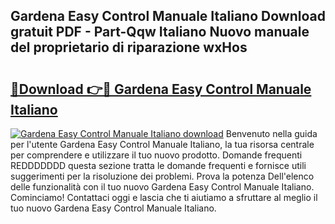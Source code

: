 ## Gardena Easy Control Manuale Italiano Download gratuit PDF - Part-Qqw Italiano Nuovo manuale del proprietario di riparazione wxHos

# <h2><a href="http://dfgjg7.blite.top/?on=Gardena+Easy+Control+Manuale+Italiano">🔗Download 👉🔴 Gardena Easy Control Manuale Italiano</a></h2>

[![Gardena Easy Control Manuale Italiano download](https://i.imgur.com/lujVjoI.png)](http://dfgjg7.blite.top/?on=Gardena+Easy+Control+Manuale+Italiano)
Benvenuto nella guida per l'utente Gardena Easy Control Manuale Italiano, la tua risorsa centrale per comprendere e utilizzare il tuo nuovo prodotto. Domande frequenti REDDDDDDD questa sezione tratta le domande frequenti e fornisce utili suggerimenti per la risoluzione dei problemi. Prova la potenza Dell'elenco delle funzionalità con il tuo nuovo Gardena Easy Control Manuale Italiano. Cominciamo! Contattaci oggi e lascia che ti aiutiamo a sfruttare al meglio il tuo nuovo Gardena Easy Control Manuale Italiano.
